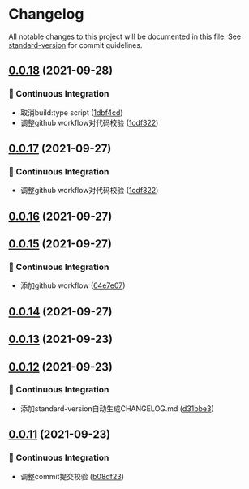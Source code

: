# Changelog

All notable changes to this project will be documented in this file. See [standard-version](https://github.com/conventional-changelog/standard-version) for commit guidelines.

## [0.0.18](https://github.com/371311231/rollup-build/compare/v0.0.16...v0.0.18) (2021-09-28)


### 🔧 Continuous Integration

* 取消build:type script ([1dbf4cd](https://github.com/371311231/rollup-build/commit/1dbf4cd))
* 调整github workflow对代码校验 ([1cdf322](https://github.com/371311231/rollup-build/commit/1cdf322))



## [0.0.17](https://github.com/371311231/rollup-build/compare/v0.0.16...v0.0.17) (2021-09-27)


### 🔧 Continuous Integration

* 调整github workflow对代码校验 ([1cdf322](https://github.com/371311231/rollup-build/commit/1cdf322))



## [0.0.16](https://github.com/371311231/rollup-build/compare/v0.0.15...v0.0.16) (2021-09-27)



## [0.0.15](https://github.com/371311231/rollup-build/compare/v0.0.14...v0.0.15) (2021-09-27)


### 🔧 Continuous Integration

* 添加github workflow ([64e7e07](https://github.com/371311231/rollup-build/commit/64e7e07))



## [0.0.14](https://github.com/371311231/rollup-build/compare/v0.0.13...v0.0.14) (2021-09-27)



## [0.0.13](https://github.com/371311231/rollup-build/compare/v0.0.12...v0.0.13) (2021-09-23)



## [0.0.12](https://github.com/371311231/rollup-build/compare/v0.0.11...v0.0.12) (2021-09-23)


### 🔧 Continuous Integration

* 添加standard-version自动生成CHANGELOG.md ([d31bbe3](https://github.com/371311231/rollup-build/commit/d31bbe3))



## [0.0.11](https://github.com/371311231/rollup-build/compare/v0.0.10...v0.0.11) (2021-09-23)


### 🔧 Continuous Integration

* 调整commit提交校验 ([b08df23](https://github.com/371311231/rollup-build/commit/b08df23))
